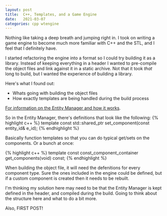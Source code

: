 ```yaml
---
layout: post
title:  C++, Templates, and a Game Engine
date:   2021-03-07
categories: cpp wtengine
---
```


Nothing like taking a deep breath and jumping right in.  I took on writing a game engine to become much more familiar with C++ and the STL, and I feel that I definitely have.

I started refactoring the engine into a format so I could try building it as a library.  Instead of keeping everything in a header I wanted to pre-compile the object files and link against it in a static archive.  Not that it took *that* long to build, but I wanted the experience of building a library.

Here's what I found out:
- Whats going with building the object files
- How exactly templates are being handled during the build process

[For information on the Entity Manager and how it works](https://www.wtfsystems.net/docs/wtengine/md__docs_ecs.html).

So in the Entity Manager, there's definitions that look like the following:
{% highlight c++ %}
template <typename T> const std::shared_ptr<T> set_component(const entity_id& e_id);
{% endhighlight %}

Basically function templates so that you can do typical get/sets on the components.  Or a bunch at once:

{% highlight c++ %}
template <typename T> const const_component_container<T> get_components(void) const;
{% endhighlight %}

When building the object file, it will need the defenitions for every component type.  Sure the ones included in the engine could be defined, but if a custom component is created then it needs to be rebuilt.

I'm thinking my solution here may need to be that the Entity Manager is kept defined in the header, and compiled during the build.  Going to think about the structure here and what to do a bit more.

Also,
FIRST POST!